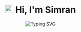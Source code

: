<div align="center">

# <img src="https://media.giphy.com/media/hvRJCLFzcasrR4ia7z/giphy.gif" width="25px"/> Hi, I'm Simran

<img src="https://readme-typing-svg.herokuapp.com?font=Fira+Code&weight=500&size=24&pause=1000&color=6AD3F7&random=false&width=435&lines=AI%2FML+Engineer;Data+Scientist;End-to-End+ML+Developer" alt="Typing SVG" />

<!-- ## 🛠️ Tech Stack
<table>
<tr><td valign="top">

### 🤖 Core ML/AI
![Python](https://img.shields.io/badge/Python-3776AB?style=flat-square&logo=python&logoColor=white)
![TensorFlow](https://img.shields.io/badge/TensorFlow-FF6F00?style=flat-square&logo=tensorflow&logoColor=white)
![PyTorch](https://img.shields.io/badge/PyTorch-EE4C2C?style=flat-square&logo=pytorch&logoColor=white)
![scikit-learn](https://img.shields.io/badge/scikit--learn-%23F7931E.svg?style=flat-square&logo=scikit-learn&logoColor=white)
![Hugging Face](https://img.shields.io/badge/Hugging%20Face-FFD21E?style=flat-square)
![OpenAI](https://img.shields.io/badge/OpenAI-412991?style=flat-square&logo=openai&logoColor=white)

### 📊 Data & Analytics
![Apache Spark](https://img.shields.io/badge/Spark-E25A1C?style=flat-square&logo=apache-spark&logoColor=white)
![Pandas](https://img.shields.io/badge/pandas-%23150458.svg?style=flat-square&logo=pandas&logoColor=white)
![PostgreSQL](https://img.shields.io/badge/PostgreSQL-316192?style=flat-square&logo=postgresql&logoColor=white)
![MongoDB](https://img.shields.io/badge/MongoDB-4EA94B?style=flat-square&logo=mongodb&logoColor=white)

</td><td valign="top">

### 🚀 MLOps & Cloud
![Docker](https://img.shields.io/badge/Docker-2CA5E0?style=flat-square&logo=docker&logoColor=white)
![Kubernetes](https://img.shields.io/badge/k8s-%23326ce5.svg?style=flat-square&logo=kubernetes&logoColor=white)
![MLflow](https://img.shields.io/badge/MLflow-0194E2?style=flat-square&logo=mlflow&logoColor=white)
![FastAPI](https://img.shields.io/badge/FastAPI-009688?style=flat-square&logo=fastapi&logoColor=white)
![AWS](https://img.shields.io/badge/AWS-%23FF9900.svg?style=flat-square&logo=amazon-aws&logoColor=white)
![GCP](https://img.shields.io/badge/GCP-4285F4?style=flat-square&logo=google-cloud&logoColor=white)

### 💻 Development & Tools
![Git](https://img.shields.io/badge/git-%23F05033.svg?style=flat-square&logo=git&logoColor=white)
![VSCode](https://img.shields.io/badge/VSCode-0078D4?style=flat-square&logo=visual%20studio%20code&logoColor=white)
![Android Studio](https://img.shields.io/badge/Android%20Studio-3DDC84.svg?style=flat-square&logo=android-studio&logoColor=white)
![Jupyter](https://img.shields.io/badge/Jupyter-%23F37626.svg?style=flat-square&logo=Jupyter&logoColor=white)

</td></tr>
</table> -->

<!-- [![](https://github.com/simR122/simR122/blob/main/github_contribution_grid-snake.svg)](https://github.com/simR122/simR122)
-->
</div>
